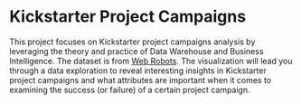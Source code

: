 # Kickstarter Project Campaigns
This project focuses on Kickstarter project campaigns analysis by leveraging the theory and practice of Data Warehouse and Business Intelligence. The dataset is from [Web Robots](https://webrobots.io/). The visualization will lead you through a data exploration to reveal interesting insights in Kickstarter project campaigns and what attributes are important when it comes to examining the success (or failure) of a certain project campaign.
